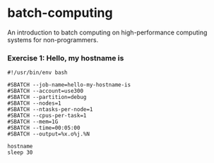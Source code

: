 # batch-computing
An introduction to batch computing on high-performance computing systems for non-programmers. 

### Exercise 1: Hello, my hostname is

```
#!/usr/bin/env bash

#SBATCH --job-name=hello-my-hostname-is
#SBATCH --account=use300
#SBATCH --partition=debug
#SBATCH --nodes=1
#SBATCH --ntasks-per-node=1
#SBATCH --cpus-per-task=1
#SBATCH --mem=1G
#SBATCH --time=00:05:00
#SBATCH --output=%x.o%j.%N

hostname
sleep 30
```
